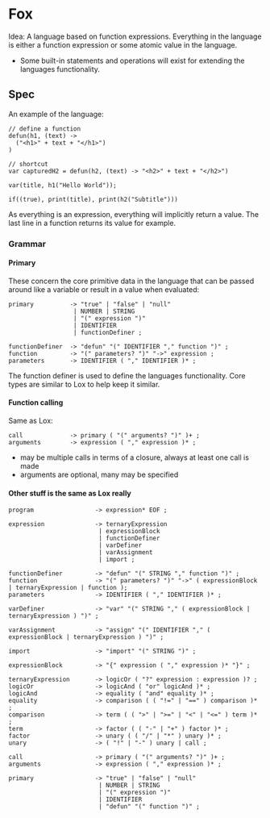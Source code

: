 # Fox

Idea: A language based on function expressions. Everything in the language is either a function expression or some atomic value in the language.

- Some built-in statements and operations will exist for extending the languages functionality.

## Spec

An example of the language:

```
// define a function
defun(h1, (text) ->
  ("<h1>" + text + "</h1>")
)

// shortcut
var capturedH2 = defun(h2, (text) -> "<h2>" + text + "</h2>")

var(title, h1("Hello World"));

if((true), print(title), print(h2("Subtitle")))
```

As everything is an expression, everything will implicitly return a value. The last line in a function returns its value for example.

### Grammar

#### Primary

These concern the core primitive data in the language that can be passed around like a variable or result in a value when evaluated:

```
primary          -> "true" | "false" | "null"
                  | NUMBER | STRING
                  | "(" expression ")"
                  | IDENTIFIER
                  | functionDefiner ;

functionDefiner  -> "defun" "(" IDENTIFIER "," function ")" ;
function         -> "(" parameters? ")" "->" expression ;
parameters       -> IDENTIFIER ( "," IDENTIFIER )* ;
```

The function definer is used to define the languages functionality. Core types are similar to Lox to help keep it similar.

#### Function calling

Same as Lox:

```
call             -> primary ( "(" arguments? ")" )+ ;
arguments        -> expression ( "," expression )* ;
```

- may be multiple calls in terms of a closure, always at least one call is made
- arguments are optional, many may be specified

#### Other stuff is the same as Lox really

```
program                 -> expression* EOF ;

expression              -> ternaryExpression 
                         | expressionBlock 
                         | functionDefiner
                         | varDefiner
                         | varAssignment 
                         | import ;
                         
functionDefiner         -> "defun" "(" STRING "," function ")" ;
function                -> "(" parameters? ")" "->" ( expressionBlock | ternaryExpression | function );
parameters              -> IDENTIFIER ( "," IDENTIFIER )* ;

varDefiner              -> "var" "(" STRING "," ( expressionBlock | ternaryExpression ) ")" ;

varAssignment           -> "assign" "(" IDENTIFIER "," ( expressionBlock | ternaryExpression ) ")" ;

import                  -> "import" "(" STRING ")" ;

expressionBlock         -> "{" expression ( "," expression )* "}" ;

ternaryExpression       -> logicOr ( "?" expression : expression )? ;
logicOr                 -> logicAnd ( "or" logicAnd )* ;
logicAnd                -> equality ( "and" equality )* ;
equality                -> comparison ( ( "!=" | "==" ) comparison )* ;
comparison              -> term ( ( ">" | ">=" | "<" | "<=" ) term )* ;
term                    -> factor ( ( "-" | "+" ) factor )* ;
factor                  -> unary ( ( "/" | "*" ) unary )* ;
unary                   -> ( "!" | "-" ) unary | call ;

call                    -> primary ( "(" arguments? ")" )+ ;
arguments               -> expression ( "," expression )* ;

primary                 -> "true" | "false" | "null"
                         | NUMBER | STRING
                         | "(" expression ")"
                         | IDENTIFIER 
                         | "defun" "(" function ")" ;

```
